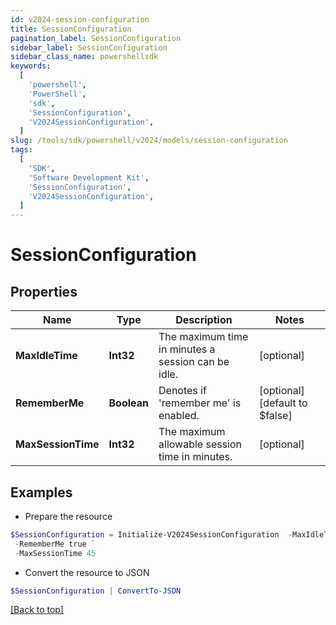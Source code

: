 ```yaml
---
id: v2024-session-configuration
title: SessionConfiguration
pagination_label: SessionConfiguration
sidebar_label: SessionConfiguration
sidebar_class_name: powershellsdk
keywords:
  [
    'powershell',
    'PowerShell',
    'sdk',
    'SessionConfiguration',
    'V2024SessionConfiguration',
  ]
slug: /tools/sdk/powershell/v2024/models/session-configuration
tags:
  [
    'SDK',
    'Software Development Kit',
    'SessionConfiguration',
    'V2024SessionConfiguration',
  ]
---
```


# SessionConfiguration

## Properties

| Name | Type | Description | Notes |
| --- | --- | --- | --- |
| **MaxIdleTime** | **Int32** | The maximum time in minutes a session can be idle. | [optional] |
| **RememberMe** | **Boolean** | Denotes if 'remember me' is enabled. | [optional] [default to $false] |
| **MaxSessionTime** | **Int32** | The maximum allowable session time in minutes. | [optional] |

## Examples

- Prepare the resource

```powershell
$SessionConfiguration = Initialize-V2024SessionConfiguration  -MaxIdleTime 15 `
 -RememberMe true `
 -MaxSessionTime 45
```

- Convert the resource to JSON

```powershell
$SessionConfiguration | ConvertTo-JSON
```

[[Back to top]](#)
